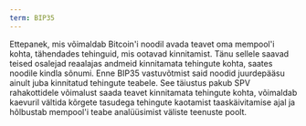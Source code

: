 ```yaml
---
term: BIP35
---
```


Ettepanek, mis võimaldab Bitcoin'i noodil avada teavet oma mempool'i kohta, tähendades tehinguid, mis ootavad kinnitamist. Tänu sellele saavad teised osalejad reaalajas andmeid kinnitamata tehingute kohta, saates noodile kindla sõnumi. Enne BIP35 vastuvõtmist said noodid juurdepääsu ainult juba kinnitatud tehingute teabele. See täiustus pakub SPV rahakottidele võimalust saada teavet kinnitamata tehingute kohta, võimaldab kaevuril vältida kõrgete tasudega tehingute kaotamist taaskäivitamise ajal ja hõlbustab mempool'i teabe analüüsimist väliste teenuste poolt.